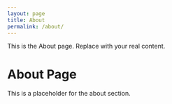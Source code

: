 ```yaml
---
layout: page
title: About
permalink: /about/
---
```


This is the About page. Replace with your real content.


# About Page

This is a placeholder for the about section.
